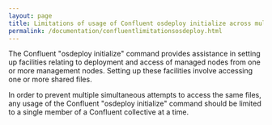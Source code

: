 ```yaml
---
layout: page
title: Limitations of usage of Confluent osdeploy initialize across multiple management nodes
permalink: /documentation/confluentlimitationsosdeploy.html
---
```


The Confluent "osdeploy initialize" command provides assistance in setting up facilities relating to deployment and access of managed nodes from one or more management nodes. Setting up these facilities involve accessing one or more shared files.

In order to prevent multiple simultaneous attempts to access the same files, any usage of the Confluent "osdeploy initialize" command should be limited to a single member of a Confluent collective at a time.
